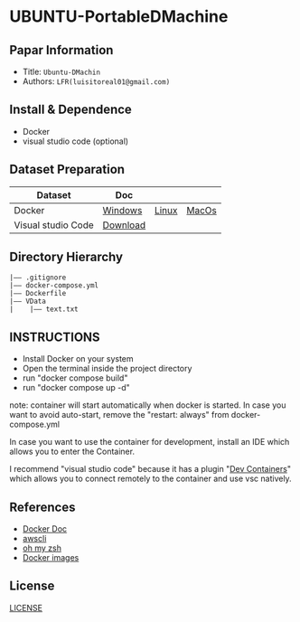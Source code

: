 UBUNTU-PortableDMachine
===
## Papar Information
- Title:  `Ubuntu-DMachin`
- Authors:  `LFR(luisitoreal01@gmail.com)`

## Install & Dependence
- Docker
- visual studio code (optional)
## Dataset Preparation
| Dataset | Doc | | |
| ---     | ---   | --- | ---
| Docker |[Windows](https://docs.docker.com/desktop/install/windows-install/) | [Linux](https://docs.docker.com/desktop/install/linux-install/) | [MacOs](https://docs.docker.com/desktop/install/mac-install/)
|Visual studio Code |[Download](https://code.visualstudio.com/download)


## Directory Hierarchy
```
|—— .gitignore
|—— docker-compose.yml
|—— Dockerfile
|—— VData
|    |—— text.txt
```
## INSTRUCTIONS
- Install Docker on your system 
- Open the terminal inside the project directory
- run "docker compose build"
- run "docker compose up -d"

note: container will start automatically when docker is started.
In case you want to avoid auto-start, remove the
"restart: always" from docker-compose.yml 

In case you want to use the container for development, install an IDE which allows you to enter the Container.

I recommend "visual studio code" because it has a plugin "[Dev Containers](https://marketplace.visualstudio.com/items?itemName=ms-vscode-remote.remote-containers)" which allows you to connect remotely to the container and use vsc natively.


## References
- [Docker Doc](https://docs.docker.com/)
- [awscli](https://aws.amazon.com/es/cli/)
- [oh my zsh](https://ohmyz.sh/)
- [Docker images]( https://hub.docker.com/_/ubuntu)
  
## License
[LICENSE]()

